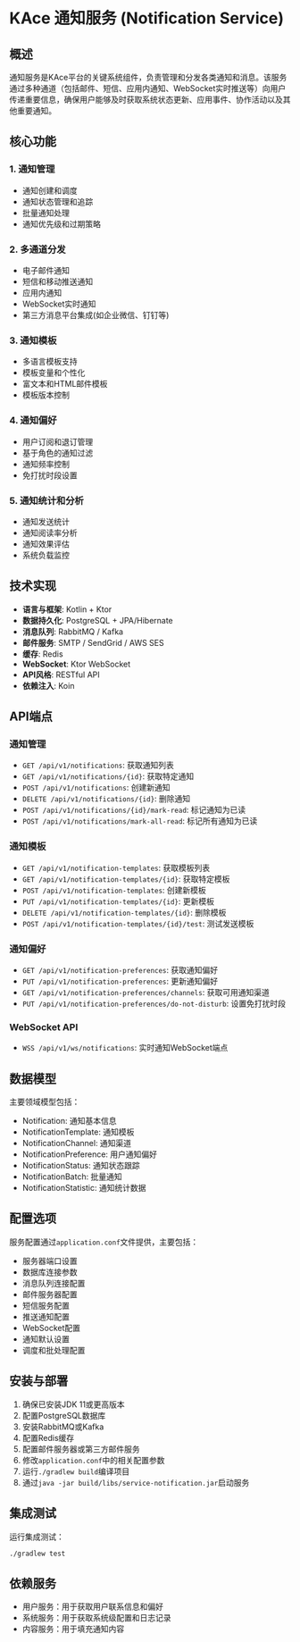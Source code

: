 # KAce 通知服务 (Notification Service)

## 概述

通知服务是KAce平台的关键系统组件，负责管理和分发各类通知和消息。该服务通过多种通道（包括邮件、短信、应用内通知、WebSocket实时推送等）向用户传递重要信息，确保用户能够及时获取系统状态更新、应用事件、协作活动以及其他重要通知。

## 核心功能

### 1. 通知管理
- 通知创建和调度
- 通知状态管理和追踪
- 批量通知处理
- 通知优先级和过期策略

### 2. 多通道分发
- 电子邮件通知
- 短信和移动推送通知
- 应用内通知
- WebSocket实时通知
- 第三方消息平台集成(如企业微信、钉钉等)

### 3. 通知模板
- 多语言模板支持
- 模板变量和个性化
- 富文本和HTML邮件模板
- 模板版本控制

### 4. 通知偏好
- 用户订阅和退订管理
- 基于角色的通知过滤
- 通知频率控制
- 免打扰时段设置

### 5. 通知统计和分析
- 通知发送统计
- 通知阅读率分析
- 通知效果评估
- 系统负载监控

## 技术实现

- **语言与框架**: Kotlin + Ktor
- **数据持久化**: PostgreSQL + JPA/Hibernate
- **消息队列**: RabbitMQ / Kafka
- **邮件服务**: SMTP / SendGrid / AWS SES
- **缓存**: Redis
- **WebSocket**: Ktor WebSocket
- **API风格**: RESTful API
- **依赖注入**: Koin

## API端点

### 通知管理
- `GET /api/v1/notifications`: 获取通知列表
- `GET /api/v1/notifications/{id}`: 获取特定通知
- `POST /api/v1/notifications`: 创建新通知
- `DELETE /api/v1/notifications/{id}`: 删除通知
- `POST /api/v1/notifications/{id}/mark-read`: 标记通知为已读
- `POST /api/v1/notifications/mark-all-read`: 标记所有通知为已读

### 通知模板
- `GET /api/v1/notification-templates`: 获取模板列表
- `GET /api/v1/notification-templates/{id}`: 获取特定模板
- `POST /api/v1/notification-templates`: 创建新模板
- `PUT /api/v1/notification-templates/{id}`: 更新模板
- `DELETE /api/v1/notification-templates/{id}`: 删除模板
- `POST /api/v1/notification-templates/{id}/test`: 测试发送模板

### 通知偏好
- `GET /api/v1/notification-preferences`: 获取通知偏好
- `PUT /api/v1/notification-preferences`: 更新通知偏好
- `GET /api/v1/notification-preferences/channels`: 获取可用通知渠道
- `PUT /api/v1/notification-preferences/do-not-disturb`: 设置免打扰时段

### WebSocket API
- `WSS /api/v1/ws/notifications`: 实时通知WebSocket端点

## 数据模型

主要领域模型包括：
- Notification: 通知基本信息
- NotificationTemplate: 通知模板
- NotificationChannel: 通知渠道
- NotificationPreference: 用户通知偏好
- NotificationStatus: 通知状态跟踪
- NotificationBatch: 批量通知
- NotificationStatistic: 通知统计数据

## 配置选项

服务配置通过`application.conf`文件提供，主要包括：
- 服务器端口设置
- 数据库连接参数
- 消息队列连接配置
- 邮件服务器配置
- 短信服务配置
- 推送通知配置
- WebSocket配置
- 通知默认设置
- 调度和批处理配置

## 安装与部署

1. 确保已安装JDK 11或更高版本
2. 配置PostgreSQL数据库
3. 安装RabbitMQ或Kafka
4. 配置Redis缓存
5. 配置邮件服务器或第三方邮件服务
6. 修改`application.conf`中的相关配置参数
7. 运行`./gradlew build`编译项目
8. 通过`java -jar build/libs/service-notification.jar`启动服务

## 集成测试

运行集成测试：
```bash
./gradlew test
```

## 依赖服务

- 用户服务：用于获取用户联系信息和偏好
- 系统服务：用于获取系统级配置和日志记录
- 内容服务：用于填充通知内容 